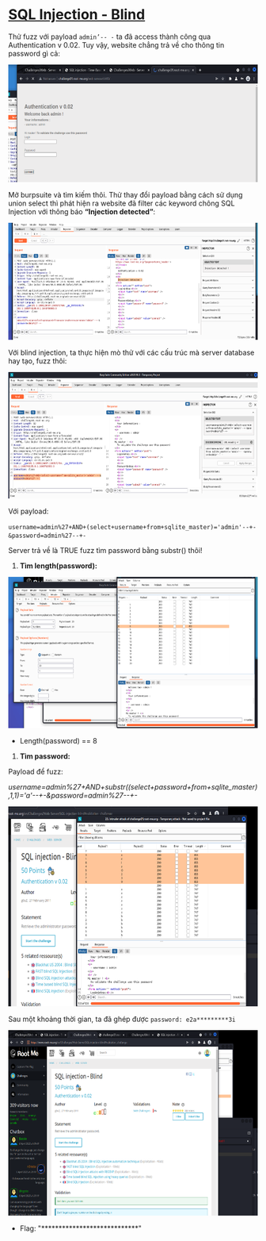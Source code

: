 # [SQL Injection - Blind](https://www.root-me.org/en/Challenges/Web-Server/SQL-injection-blind)

Thử fuzz với payload `admin’-- -` ta đã access thành công qua Authentication v 0.02. Tuy vậy, website chẳng trả về cho thông tin password gì cả:

<img src="./media/image1.png" style="width:6.5in;height:2.46458in" alt="Graphical user interface, application Description automatically generated" />

Mở burpsuite và tìm kiếm thôi. Thử thay đổi payload bằng cách sử dụng union select thì phát hiện ra website đã filter các keyword chông SQL Injection với thông báo **“Injection detected”**:

<img src="./media/image2.png" style="width:6.5in;height:2.46667in" />

Với blind injection, ta thực hiện mò thử với các cấu trúc mà server database hay tạo, fuzz thôi:

<img src="./media/image3.png" style="width:6.5in;height:2.65694in" alt="Graphical user interface, text, website Description automatically generated" />

Với payload:

`username=admin%27+AND+(select+username+from+sqlite_master)='admin'--+-&password=admin%27--+-`

Server trả về là TRUE fuzz tìm password bằng substr() thôi!

1.  **Tìm length(password):**

<img src="./media/image4.png" style="width:6.5in;height:3.17639in" alt="Graphical user interface, application Description automatically generated" />

-  Length(password) == 8

1.  **Tìm password:**

Payload để fuzz:

*username=admin%27+AND+substr((select+password+from+sqlite\_master),1,1)='a'--+-&password=admin%27--+-*

<img src="./media/image5.png" style="width:6.5in;height:4.19097in" alt="Table Description automatically generated with medium confidence" />

Sau một khoảng thời gian, ta đã ghép được `password: e2a*********3i`

<img src="./media/image6.png" style="width:6.5in;height:3.90347in" alt="A picture containing text, screenshot, monitor, computer Description automatically generated" />

- Flag: "****************************"
